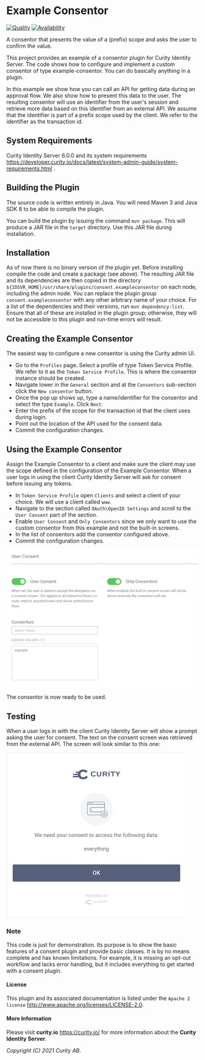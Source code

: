 # Example Consentor

[![Quality](https://img.shields.io/badge/quality-experiment-red)](https://curity.io/resources/code-examples/status/)
[![Availability](https://img.shields.io/badge/availability-source-blue)](https://curity.io/resources/code-examples/status/)

A consentor that presents the value of a (prefix) scope and asks the user to confirm the value.

This project provides an example of a consentor plugin for Curity Identity Server. The code shows how to configure and implement a custom consentor of type example-consentor. You can do basically anything in a plugin. 

In this example we show how you can call an API for getting data during an approval flow. We also show how to present this data to the user.
The resulting consentor will use an identifier from the user's session and retrieve more data based on this identifier from an external API. We assume that the identifier is part of a prefix scope used by the client. We refer to the identifier as the transaction id.

## System Requirements
Curity Identity Server 6.0.0 and its system requirements <https://developer.curity.io/docs/latest/system-admin-guide/system-requirements.html> .

## Building the Plugin
The source code is written entirely in Java. You will need Maven 3 and Java SDK 8 to be able to compile the plugin. 

You can build the plugin by issuing the command ``mvn package``. This will produce a JAR file in the ``target`` directory. Use this JAR file during installation.

## Installation
As of now there is no binary version of the plugin yet. Before installing compile the code and create a package (see above). The resulting JAR file and its dependencies are then copied in the directory `${IDSVR_HOME}/usr/share/plugins/consent.exampleconsentor` on each node, including the admin node. You can replace the plugin group `consent.exampleconsentor` with any other arbitrary name of your choice.
For a list of the dependencies and their versions, run ``mvn dependency:list``. Ensure that all of these are installed in the plugin group; otherwise, they will not be accessible to this plugin and run-time errors will result.

## Creating the Example Consentor
The easiest way to configure a new consentor is using the Curity admin UI.

- Go to the `Profiles` page. Select a profile of type Token Service Profile. We refer to it as the `Token Service Profile`. This is where the consentor instance should be created.
- Navigate lower in the `General` section and at the `Consentors` sub-section click the `New consentor` button.
- Once the pop up shows up, type a name/identifier for the consentor and select the type `Example`. Click `Next`.
- Enter the prefix of the scope for the transaction id that the client uses during login.
- Point out the location of the API used for the consent data.
- Commit the configuration changes.


## Using the Example Consentor
Assign the Example Consentor to a client and make sure the client may use the scope defined in the configuration of the Example Consentor. When a user logs in using the client Curity Identity Server will ask for consent before issuing any tokens. 

- In `Token Service Profile` open `Clients` and select a client of your choice. We will use a client called `www`.
- Navigate to the section called `OAuth\OpenID Settings` and scroll to the `User Consent` part of the section.
- Enable `User Consent` and `Only Consentors` since we only want to use the custom consentor from this example and not the built-in screens.
- In the list of consentors add the consentor configured above.
- Commit the configuration changes.

![Configure Client with Example Consentor](docs/images/configure-client-with-example-consentor.png?raw=true "Enable Consentors on Client")


The consentor is now ready to be used. 

## Testing
When a user logs in with the client Curity Identity Server will show a prompt asking the user for consent. The text on the consent screen was retrieved from the external API. The screen will look similar to this one:

![Consent Screen](docs/images/example-consentor-screen.png?raw=true "Consent Screen")


### Note
This code is just for demonstration. Its purpose is to show the basic features of a consent plugin and provide basic classes. It is by no means complete and has known limitations. For example, it is missing an opt-out workflow and lacks error handling, but it includes everything to get started with a consent plugin.

#### License

This plugin and its associated documentation is listed under the `Apache 2 license` <http://www.apache.org/licenses/LICENSE-2.0>.

#### More Information

Please visit **curity.io** <https://curity.io/> for more information about the **Curity Identity Server**.

*Copyright (C) 2021 Curity AB*.
